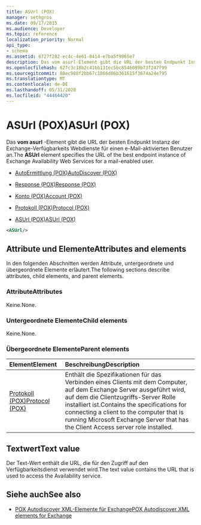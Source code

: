 ```yaml
---
title: ASUrl (POX)
manager: sethgros
ms.date: 09/17/2015
ms.audience: Developer
ms.topic: reference
localization_priority: Normal
api_type:
- schema
ms.assetid: 6727f282-ec4c-4e61-8414-e7ba5f9865e7
description: Das vom asurl-Element gibt die URL der besten Endpunkt Instanz der Exchange-Verfügbarkeits Webdienste für einen e-Mail-aktivierten Benutzer an.
ms.openlocfilehash: 62fc3c18b2c41bb131ec5bc8546089b73f247f99
ms.sourcegitcommit: 88ec988f2bb67c1866d06b361615f3674a24e795
ms.translationtype: MT
ms.contentlocale: de-DE
ms.lasthandoff: 05/31/2020
ms.locfileid: "44464420"
---
```

# <a name="asurl-pox"></a><span data-ttu-id="37dd2-103">ASUrl (POX)</span><span class="sxs-lookup"><span data-stu-id="37dd2-103">ASUrl (POX)</span></span>

<span data-ttu-id="37dd2-104">Das **vom asurl** -Element gibt die URL der besten Endpunkt Instanz der Exchange-Verfügbarkeits Webdienste für einen e-Mail-aktivierten Benutzer an.</span><span class="sxs-lookup"><span data-stu-id="37dd2-104">The **ASUrl** element specifies the URL of the best endpoint instance of Exchange Availability Web Services for a mail-enabled user.</span></span> 
  
- [<span data-ttu-id="37dd2-105">AutoErmittlung (POX)</span><span class="sxs-lookup"><span data-stu-id="37dd2-105">AutoDiscover (POX)</span></span>](autodiscover-pox.md)
  
- [<span data-ttu-id="37dd2-106">Response (POX)</span><span class="sxs-lookup"><span data-stu-id="37dd2-106">Response (POX)</span></span>](response-pox.md)
  
- [<span data-ttu-id="37dd2-107">Konto (POX)</span><span class="sxs-lookup"><span data-stu-id="37dd2-107">Account (POX)</span></span>](account-pox.md)
  
- [<span data-ttu-id="37dd2-108">Protokoll (POX)</span><span class="sxs-lookup"><span data-stu-id="37dd2-108">Protocol (POX)</span></span>](protocol-pox.md)
  
- [<span data-ttu-id="37dd2-109">ASUrl (POX)</span><span class="sxs-lookup"><span data-stu-id="37dd2-109">ASUrl (POX)</span></span>](asurl-pox.md)
  
```xml
<ASUrl/>
```

## <a name="attributes-and-elements"></a><span data-ttu-id="37dd2-110">Attribute und Elemente</span><span class="sxs-lookup"><span data-stu-id="37dd2-110">Attributes and elements</span></span>

<span data-ttu-id="37dd2-111">In den folgenden Abschnitten werden Attribute, untergeordnete und übergeordnete Elemente erläutert.</span><span class="sxs-lookup"><span data-stu-id="37dd2-111">The following sections describe attributes, child elements, and parent elements.</span></span>
  
### <a name="attributes"></a><span data-ttu-id="37dd2-112">Attribute</span><span class="sxs-lookup"><span data-stu-id="37dd2-112">Attributes</span></span>

<span data-ttu-id="37dd2-113">Keine.</span><span class="sxs-lookup"><span data-stu-id="37dd2-113">None.</span></span>
  
### <a name="child-elements"></a><span data-ttu-id="37dd2-114">Untergeordnete Elemente</span><span class="sxs-lookup"><span data-stu-id="37dd2-114">Child elements</span></span>

<span data-ttu-id="37dd2-115">Keine.</span><span class="sxs-lookup"><span data-stu-id="37dd2-115">None.</span></span>
  
### <a name="parent-elements"></a><span data-ttu-id="37dd2-116">Übergeordnete Elemente</span><span class="sxs-lookup"><span data-stu-id="37dd2-116">Parent elements</span></span>

|<span data-ttu-id="37dd2-117">**Element**</span><span class="sxs-lookup"><span data-stu-id="37dd2-117">**Element**</span></span>|<span data-ttu-id="37dd2-118">**Beschreibung**</span><span class="sxs-lookup"><span data-stu-id="37dd2-118">**Description**</span></span>|
|:-----|:-----|
|[<span data-ttu-id="37dd2-119">Protokoll (POX)</span><span class="sxs-lookup"><span data-stu-id="37dd2-119">Protocol (POX)</span></span>](protocol-pox.md) <br/> |<span data-ttu-id="37dd2-120">Enthält die Spezifikationen für das Verbinden eines Clients mit dem Computer, auf dem Exchange Server ausgeführt wird, auf dem die Clientzugriffs-Server Rolle installiert ist.</span><span class="sxs-lookup"><span data-stu-id="37dd2-120">Contains the specifications for connecting a client to the computer that is running Microsoft Exchange Server that has the Client Access server role installed.</span></span>  <br/> |
   
## <a name="text-value"></a><span data-ttu-id="37dd2-121">Textwert</span><span class="sxs-lookup"><span data-stu-id="37dd2-121">Text value</span></span>

<span data-ttu-id="37dd2-122">Der Text-Wert enthält die URL, die für den Zugriff auf den Verfügbarkeitsdienst verwendet wird.</span><span class="sxs-lookup"><span data-stu-id="37dd2-122">The text value contains the URL that is used to access the Availability service.</span></span>
  
## <a name="see-also"></a><span data-ttu-id="37dd2-123">Siehe auch</span><span class="sxs-lookup"><span data-stu-id="37dd2-123">See also</span></span>

- [<span data-ttu-id="37dd2-124">POX Autodiscover XML-Elemente für Exchange</span><span class="sxs-lookup"><span data-stu-id="37dd2-124">POX Autodiscover XML elements for Exchange</span></span>](pox-autodiscover-xml-elements-for-exchange.md)

